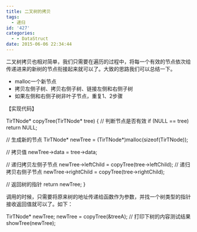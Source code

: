 ```yaml
---
title: 二叉树的拷贝
tags:
  - 递归
id: '427'
categories:
  - - DataStruct
date: 2015-06-06 22:34:44
---
```


二叉树拷贝也相对简单，我们只需要在遍历的过程中，将每一个有效的节点依次给传递进来的新树的节点衔接起来就可以了。大致的思路我们可以总结一下。
<!-- more -->
*   malloc一个新节点
*   拷贝左侧子树、拷贝右侧子树、链接左侧和右侧子树
*   如果左侧和右侧子树非叶子节点，重复1、2步骤

【实现代码】

TirTNode\* copyTree(TirTNode\* tree)
{
// 判断节点是否有效
if (NULL == tree) return NULL;

// 生成新的节点
TirTNode\* newTree = (TirTNode\*)malloc(sizeof(TirTNode));

// 拷贝值
newTree->data = tree->data;

// 递归拷贝左侧子节点
newTree->leftChild = copyTree(tree->leftChild);
// 递归拷贝右侧子节点
newTree->rightChild = copyTree(tree->rightChild);

// 返回树的指针
return newTree;
}

调用的时候，只需要将原来树的地址传递给函数作为参数，并找一个树类型的指针接收返回值就可以了。如下：

TirTNode\* newTree;
newTree = copyTree(&treeA);
// 打印下树的内容测试结果
showTree(newTree);